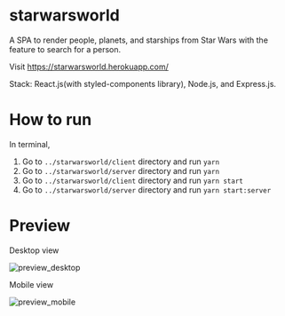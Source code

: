# starwarsworld

A SPA to render people, planets, and starships from Star Wars with the feature to search for a person.

Visit https://starwarsworld.herokuapp.com/

Stack: React.js(with styled-components library), Node.js, and Express.js.

# How to run

In terminal,
1. Go to `../starwarsworld/client` directory and run `yarn`
2. Go to `../starwarsworld/server` directory and run `yarn`
3. Go to `../starwarsworld/client` directory and run `yarn start`
4. Go to `../starwarsworld/server` directory and run `yarn start:server`

# Preview

Desktop view

![preview_desktop](https://user-images.githubusercontent.com/74286846/149349041-67eacfd2-3f72-4438-9f5a-57ef62455228.gif)

Mobile view

![preview_mobile](https://user-images.githubusercontent.com/74286846/149349052-bde53b5a-df49-4d14-a74f-047729c69722.gif)
